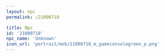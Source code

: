 ```yaml
---
layout: npc
permalink: /21000718

title: Npc
id: '21000718'
npc_name: 'Unknown'
icon_url: 'portrait/mob/21000718_m_gameconsolegreen_p.png'
---
```

